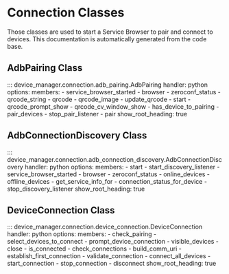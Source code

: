 # Connection Classes
Those classes are used to start a Service Browser to pair and connect to devices.
This documentation is automatically generated from the code base.

## AdbPairing Class
::: device_manager.connection.adb_pairing.AdbPairing
    handler: python
    options:
        members:
            - service_browser_started
            - browser
            - zeroconf_status
            - qrcode_string
            - qrcode
            - qrcode_image
            - update_qrcode
            - start
            - qrcode_prompt_show
            - qrcode_cv_window_show
            - has_device_to_pairing
            - pair_devices
            - stop_pair_listener
            - pair
    show_root_heading: true

## AdbConnectionDiscovery Class
::: device_manager.connection.adb_connection_discovery.AdbConnectionDiscovery
    handler: python
    options:
        members:
            - start
            - start_discovery_listener
            - service_browser_started
            - browser
            - zeroconf_status
            - online_devices
            - offline_devices
            - get_service_info_for
            - connection_status_for_device
            - stop_discovery_listener
    show_root_heading: true

## DeviceConnection Class
::: device_manager.connection.device_connection.DeviceConnection
    handler: python
    options:
        members:
            - check_pairing
            - select_devices_to_connect
            - prompt_device_connection
            - visible_devices
            - close
            - is_connected
            - check_connections
            - build_comm_uri
            - establish_first_connection
            - validate_connection
            - connect_all_devices
            - start_connection
            - stop_connection
            - disconnect
    show_root_heading: true